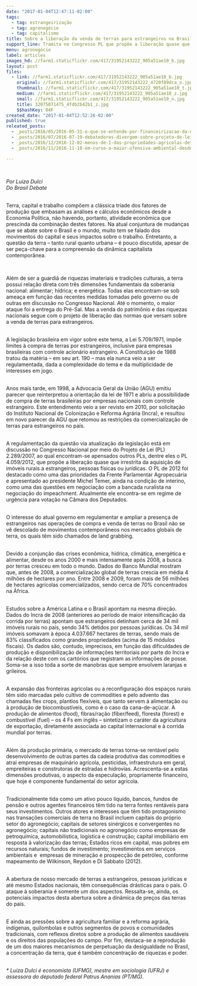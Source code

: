 ```yaml
---
date: "2017-01-04T12:47:11-02:00"
tags:
  - tag: estrangeirização
  - tag: agronegócio
  - tag: capitalismo
title: Sobre a liberação da venda de terras para estrangeiros no Brasil
support_line: Tramita no Congresso PL que propõe a liberação quase que irrestrita da aquisição de imóveis rurais a estrangeiros
menu: agronegócio
label: articles
images_hd: //farm1.staticflickr.com/417/31952143222_905a51ae10_b.jpg
layout: post
files:
  - link: //farm1.staticflickr.com/417/31952143222_905a51ae10_b.jpg
    original: //farm1.staticflickr.com/417/31952143222_4720f89dca_o.jpg
    thumbnail: //farm1.staticflickr.com/417/31952143222_905a51ae10_t.jpg
    medium: //farm1.staticflickr.com/417/31952143222_905a51ae10_z.jpg
    small: //farm1.staticflickr.com/417/31952143222_905a51ae10_n.jpg
    title: 32075071475_4fdb2b42b1_z.jpg
    $$hashKey: 04F
created_date: "2017-01-04T12:52:26-02:00"
published: true
releated_posts:
  - _posts/2016/05/2016-05-31-o-que-se-entende-por-financeirizacao-da-natureza.md
  - _posts/2016/07/2016-07-19-debatedores-divergem-sobre-projeto-de-lei-que-regula-compra-de-terras-por-estrangeiros.md
  - _posts/2016/12/2016-12-02-menos-de-1-das-propriedades-agricolas-detem-quase-metade-da-area-rural-no-pais.md
  - _posts/2016/11/2016-11-18-em-curso-a-maior-ofensiva-ambiental-desde-a-ditadura.md

---
```

<p>&nbsp;</p>

<p><em>Por Luiza Dulci<br />
Do Brasil Debate</em></p>

<p><br />
Terra, capital e trabalho comp&otilde;em a cl&aacute;ssica tr&iacute;ade dos fatores de produ&ccedil;&atilde;o que embasam as an&aacute;lises e c&aacute;lculos econ&ocirc;micos desde a Economia Pol&iacute;tica, n&atilde;o havendo, portanto, atividade econ&ocirc;mica que prescinda da combina&ccedil;&atilde;o destes fatores. Na atual conjuntura de mudan&ccedil;as que se abate sobre o Brasil e o mundo, muito tem se falado dos movimentos do capital e seus impactos sobre o trabalho. Entretanto, a quest&atilde;o da terra &ndash; tanto rural quanto urbana &ndash; &eacute; pouco discutida, apesar de ser pe&ccedil;a-chave para a compreens&atilde;o da din&acirc;mica capitalista contempor&acirc;nea.</p>

<p>&nbsp;</p>

<p>Al&eacute;m de ser a guardi&atilde; de riquezas imateriais e tradi&ccedil;&otilde;es culturais, a terra possui rela&ccedil;&atilde;o direta com tr&ecirc;s dimens&otilde;es fundamentais da soberania nacional: alimentar; h&iacute;drica; e energ&eacute;tica. Todas elas encontram-se sob amea&ccedil;a em fun&ccedil;&atilde;o das recentes medidas tomadas pelo governo ou de outras em discuss&atilde;o no Congresso Nacional. At&eacute; o momento, o maior ataque foi a entrega do Pr&eacute;-Sal. Mas a venda do patrim&ocirc;nio e das riquezas nacionais segue com o projeto de libera&ccedil;&atilde;o das normas que versam sobre a venda de terras para estrangeiros.</p>

<p><br />
A legisla&ccedil;&atilde;o brasileira em vigor sobre este tema, a Lei 5.709/1971, imp&otilde;e limites &agrave; compra de terras por estrangeiros, inclusive para empresas brasileiras com controle acion&aacute;rio estrangeiro. A Constitui&ccedil;&atilde;o de 1988 tratou da mat&eacute;ria &ndash; em seu art. 190 &ndash; mas ela nunca veio a ser regulamentada, dada a complexidade do tema e da multiplicidade de interesses em jogo.</p>

<p><br />
Anos mais tarde, em 1998, a Advocacia Geral da Uni&atilde;o (AGU) emitiu parecer que reinterpretou a orienta&ccedil;&atilde;o da lei de 1971 e abriu a possibilidade de compra de terras brasileiras por empresas nacionais com controle estrangeiro. Este entendimento veio a ser revisto em 2010, por solicita&ccedil;&atilde;o do Instituto Nacional de Coloniza&ccedil;&atilde;o e Reforma Agr&aacute;ria (Incra), e resultou em novo parecer da AGU que retomou as restri&ccedil;&otilde;es da comercializa&ccedil;&atilde;o de terras para estrangeiros no pa&iacute;s.</p>

<p><br />
A regulamenta&ccedil;&atilde;o da quest&atilde;o via atualiza&ccedil;&atilde;o da legisla&ccedil;&atilde;o est&aacute; em discuss&atilde;o no Congresso Nacional por meio do Projeto de Lei (PL) 2.289/2007, ao qual encontram-se apensados outros PLs, dentre eles o PL 4.059/2012, que prop&otilde;e a libera&ccedil;&atilde;o quase que irrestrita da aquisi&ccedil;&atilde;o de im&oacute;veis rurais a estrangeiros, pessoas f&iacute;sicas ou jur&iacute;dicas. O PL de 2012 foi destacado como uma das prioridades da Frente Parlamentar Agropecu&aacute;ria e apresentado ao presidente Michel Temer, ainda na condi&ccedil;&atilde;o de interino, como uma das quest&otilde;es em negocia&ccedil;&atilde;o com a bancada ruralista na negocia&ccedil;&atilde;o do impeachment. Atualmente ele encontra-se em regime de urg&ecirc;ncia para vota&ccedil;&atilde;o na C&acirc;mara dos Deputados.</p>

<p><br />
O interesse do atual governo em regulamentar e ampliar a presen&ccedil;a de estrangeiros nas opera&ccedil;&otilde;es de compra e venda de terras no Brasil n&atilde;o se v&ecirc; descolado de movimentos contempor&acirc;neos nos mercados globais de terra, os quais t&ecirc;m sido chamados de land grabbing.</p>

<p><br />
Devido a conjun&ccedil;&atilde;o das crises econ&ocirc;mica, h&iacute;drica, clim&aacute;tica, energ&eacute;tica e alimentar, desde os anos 2000 e mais intensamente ap&oacute;s 2008, a busca por terras cresceu em todo o mundo. Dados do Banco Mundial mostram que, antes de 2008, a comercializa&ccedil;&atilde;o global de terras crescia em m&eacute;dia 4 milh&otilde;es de hectares por ano. Entre 2008 e 2009, foram mais de 56 milh&otilde;es de hectares agr&iacute;colas comercializados, sendo cerca de 70% concentrados na &Aacute;frica.</p>

<p><br />
Estudos sobre a Am&eacute;rica Latina e o Brasil apontam na mesma dire&ccedil;&atilde;o. Dados do Incra de 2008 (anteriores ao per&iacute;odo de maior intensifica&ccedil;&atilde;o da corrida por terras) apontam que estrangeiros detinham cerca de 34 mil im&oacute;veis rurais no pa&iacute;s, sendo 34% detidos por pessoas jur&iacute;dicas. Os 34 mil im&oacute;veis somavam &agrave; &eacute;poca 4.037.667 hectares de terras, sendo mais de 83% classificados como grandes propriedades (acima de 15 m&oacute;dulos fiscais). Os dados s&atilde;o, contudo, imprecisos, em fun&ccedil;&atilde;o das dificuldades de produ&ccedil;&atilde;o e disponibiliza&ccedil;&atilde;o de informa&ccedil;&otilde;es territoriais por parte do Incra e da rela&ccedil;&atilde;o deste com os cart&oacute;rios que registram as informa&ccedil;&otilde;es de posse. Soma-se a isso toda a sorte de manobras que sempre envolvem laranjas e grileiros.</p>

<p><br />
A expans&atilde;o das fronteiras agr&iacute;colas ou a reconfigura&ccedil;&atilde;o dos espa&ccedil;os rurais t&ecirc;m sido marcadas pelo cultivo de commodities e pelo advento das chamadas flex crops, plantios flex&iacute;veis, que tanto servem &agrave; alimenta&ccedil;&atilde;o ou &agrave; produ&ccedil;&atilde;o de biocombust&iacute;veis, como &eacute; o caso da cana-de-a&ccedil;&uacute;car. A produ&ccedil;&atilde;o de alimentos (food), fibras/ra&ccedil;&atilde;o (fiber/feed), floresta (forest) e combust&iacute;vel (fuel) &ndash; os 4 Fs em ingl&ecirc;s &ndash; sintetizam o car&aacute;ter da agricultura de exporta&ccedil;&atilde;o, diretamente associada ao capital internacional e &agrave; corrida mundial por terras.</p>

<p><br />
Al&eacute;m da produ&ccedil;&atilde;o prim&aacute;ria, o mercado de terras torna-se rent&aacute;vel pelo desenvolvimento de outras partes da cadeia produtiva das commodities e atrai empresas de maquin&aacute;rio agr&iacute;cola, pesticidas, infraestrutura em geral, empreiteiras e construtoras de estradas e hidrovias. Acrescenta-se a estas dimens&otilde;es produtivas, o aspecto da especula&ccedil;&atilde;o, propriamente financeiro, que hoje &eacute; componente fundamental do setor agr&iacute;cola.</p>

<p><br />
Tradicionalmente tida como um ativo pouco l&iacute;quido, bancos, fundos de pens&atilde;o e outros agentes financeiros t&ecirc;m tido na terra fontes rent&aacute;veis para seus investimentos. Outros atores e interesses que t&ecirc;m tido protagonismo nas transa&ccedil;&otilde;es comerciais de terra no Brasil incluem capitais do pr&oacute;prio setor do agroneg&oacute;cio; capitais de setores sin&eacute;rgicos e convergentes no agroneg&oacute;cio; capitais n&atilde;o tradicionais no agroneg&oacute;cio como empresas de petroqu&iacute;mica, automobil&iacute;stica, log&iacute;stica e constru&ccedil;&atilde;o; capital imobili&aacute;rio em resposta &agrave; valoriza&ccedil;&atilde;o das terras; Estados ricos em capital, mas pobres em recursos naturais; fundos de investimento; investimentos em servi&ccedil;os ambientais e &nbsp;empresas de minera&ccedil;&atilde;o e prospec&ccedil;&atilde;o de petr&oacute;leo, conforme mapeamento de Wilkinson, Reydon e Di Sabbato (2012).</p>

<p><br />
A abertura de nosso mercado de terras a estrangeiros, pessoas jur&iacute;dicas e at&eacute; mesmo Estados nacionais, t&ecirc;m consequ&ecirc;ncias dr&aacute;sticas para o pa&iacute;s. O ataque &agrave; soberania &eacute; somente um dos aspectos. Ressalta-se, ainda, os potenciais impactos desta abertura sobre a din&acirc;mica de pre&ccedil;os das terras do pa&iacute;s.</p>

<p><br />
E ainda as press&otilde;es sobre a agricultura familiar e a reforma agr&aacute;ria, ind&iacute;genas, quilombolas e outros segmentos de povos e comunidades tradicionais, com reflexos diretos sobre a produ&ccedil;&atilde;o de alimentos saud&aacute;veis e os direitos das popula&ccedil;&otilde;es do campo. Por fim, destaca-se a reprodu&ccedil;&atilde;o de um dos maiores mecanismos de perpetua&ccedil;&atilde;o da desigualdade no Brasil, a concentra&ccedil;&atilde;o da terra, que &eacute; tamb&eacute;m concentra&ccedil;&atilde;o de riquezas e poder.</p>

<p><br />
<em>*&nbsp;Luiza Dulci &eacute; economista (UFMG), mestre em sociologia (UFRJ) e assessora do deputado federal Patrus Ananias (PT/MG).</em></p>
